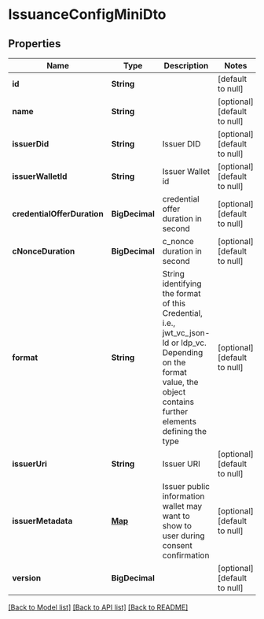 # IssuanceConfigMiniDto

## Properties

| Name                        | Type                  | Description                                                                                                                                                             | Notes                        |
| --------------------------- | --------------------- | ----------------------------------------------------------------------------------------------------------------------------------------------------------------------- | ---------------------------- |
| **id**                      | **String**            |                                                                                                                                                                         | [default to null]            |
| **name**                    | **String**            |                                                                                                                                                                         | [optional] [default to null] |
| **issuerDid**               | **String**            | Issuer DID                                                                                                                                                              | [optional] [default to null] |
| **issuerWalletId**          | **String**            | Issuer Wallet id                                                                                                                                                        | [optional] [default to null] |
| **credentialOfferDuration** | **BigDecimal**        | credential offer duration in second                                                                                                                                     | [optional] [default to null] |
| **cNonceDuration**          | **BigDecimal**        | c_nonce duration in second                                                                                                                                              | [optional] [default to null] |
| **format**                  | **String**            | String identifying the format of this Credential, i.e., jwt_vc_json-ld or ldp_vc. Depending on the format value, the object contains further elements defining the type | [optional] [default to null] |
| **issuerUri**               | **String**            | Issuer URI                                                                                                                                                              | [optional] [default to null] |
| **issuerMetadata**          | [**Map**](AnyType.md) | Issuer public information wallet may want to show to user during consent confirmation                                                                                   | [optional] [default to null] |
| **version**                 | **BigDecimal**        |                                                                                                                                                                         | [optional] [default to null] |

[[Back to Model list]](../README.md#documentation-for-models) [[Back to API list]](../README.md#documentation-for-api-endpoints) [[Back to README]](../README.md)
